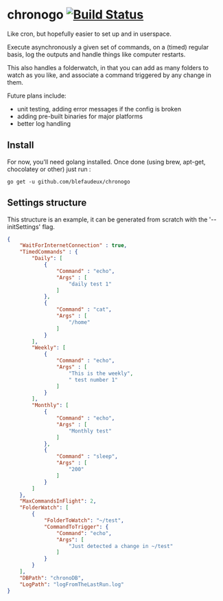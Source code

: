 # chronogo [![Build Status](https://travis-ci.org/blefaudeux/chronogo.svg?branch=master)](https://travis-ci.org/blefaudeux/chronogo)

Like cron, but hopefully easier to set up and in userspace.

Execute asynchronously a given set of commands, on a (timed) regular basis, log the outputs and handle things like computer restarts.

This also handles a folderwatch, in that you can add as many folders to watch as you like, and associate a command triggered by any change in them.

Future plans include:
- unit testing, adding error messages if the config is broken
- adding pre-built binaries for major platforms
- better log handling

## Install
For now, you'll need golang installed. Once done (using brew, apt-get, chocolatey or other) just run :

`go get -u github.com/blefaudeux/chronogo`

## Settings structure

This structure is an example, it can be generated from scratch with the '--initSettings' flag.

```json
{
    "WaitForInternetConnection" : true,
    "TimedCommands" : {
        "Daily": [
            {
                "Command" : "echo",
                "Args" : [
                    "daily test 1"
                ]
            },
            {
                "Command" : "cat",
                "Args" : [
                    "/home"
                ]
            }
        ],
        "Weekly": [
            {
                "Command" : "echo",
                "Args" : [
                    "This is the weekly",
                    " test number 1"
                ]
            }
        ],
        "Monthly": [
            {
                "Command" : "echo",
                "Args" : [
                    "Monthly test"
                ]
            },
            {
                "Command" : "sleep",
                "Args" : [
                    "200"
                ]
            }
        ]
    },
    "MaxCommandsInFlight": 2,
    "FolderWatch": [
        {
            "FolderToWatch": "~/test",
            "CommandToTrigger": {
                "Command": "echo",
                "Args": [
                    "Just detected a change in ~/test"
                ]
            }
        }
    ],
    "DBPath": "chronoDB",
    "LogPath": "logFromTheLastRun.log"
}
```
